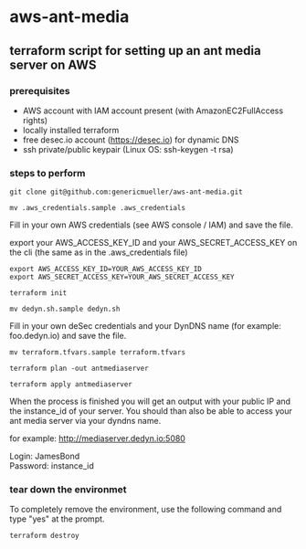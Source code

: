 # aws-ant-media

## terraform script for setting up an ant media server on AWS

### prerequisites ###

- AWS account with IAM account present (with AmazonEC2FullAccess rights)
- locally installed terraform
- free desec.io account (https://desec.io) for dynamic DNS
- ssh private/public keypair (Linux OS: ssh-keygen -t rsa)

### steps to perform

    git clone git@github.com:genericmueller/aws-ant-media.git

    mv .aws_credentials.sample .aws_credentials

Fill in your own AWS credentials (see AWS console / IAM) and save the file.

export your AWS_ACCESS_KEY_ID and your AWS_SECRET_ACCESS_KEY on the cli (the same as in the .aws_credentials file)

    export AWS_ACCESS_KEY_ID=YOUR_AWS_ACCESS_KEY_ID
    export AWS_SECRET_ACCESS_KEY=YOUR_AWS_SECRET_ACCESS_KEY

    terraform init

    mv dedyn.sh.sample dedyn.sh

Fill in your own deSec credentials and your DynDNS name (for example: foo.dedyn.io) and save the file.

    mv terraform.tfvars.sample terraform.tfvars

    terraform plan -out antmediaserver

    terraform apply antmediaserver

When the process is finished you will get an output with your public IP and the instance_id of your server. You should than also be able to access your ant media server via your dyndns name.

for example: http://mediaserver.dedyn.io:5080

Login: JamesBond\
Password: instance_id

### tear down the environmet

To completely remove the environment, use the following command and type "yes" at the prompt.

    terraform destroy